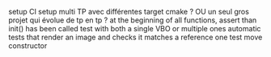 setup CI
setup multi TP avec différentes target cmake ? OU un seul gros projet qui évolue de tp en tp ?
at the beginning of all functions, assert than init() has been called
test with both a single VBO or multiple ones
automatic tests that render an image and checks it matches a reference one
test move constructor